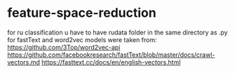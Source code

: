 # feature-space-reduction
for ru classification u have to have rudata folder in the same directory as .py
for fastText and word2vec models were taken from:
https://github.com/3Top/word2vec-api
https://github.com/facebookresearch/fastText/blob/master/docs/crawl-vectors.md
https://fasttext.cc/docs/en/english-vectors.html

